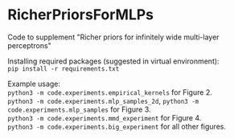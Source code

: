 # RicherPriorsForMLPs
Code to supplement "Richer priors for infinitely wide multi-layer perceptrons"

Installing required packages (suggested in virtual environment): <br/>
`pip install -r requirements.txt`

Example usage: <br/>
`python3 -m code.experiments.empirical_kernels` for Figure 2.<br/>
`python3 -m code.experiments.mlp_samples_2d`, `python3 -m code.experiments.mlp_samples` for Figure 3.<br/>
`python3 -m code.experiments.mmd_experiment` for Figure 4.<br/>
`python3 -m code.experiments.big_experiment` for all other figures.<br/>

